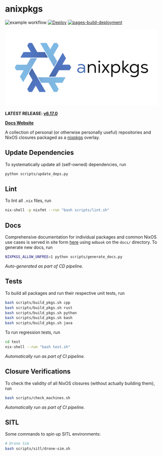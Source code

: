 # anixpkgs

![example workflow](https://github.com/goromal/anixpkgs/actions/workflows/test.yml/badge.svg) [![Deploy](https://github.com/goromal/anixpkgs/actions/workflows/deploy.yml/badge.svg?event=push)](https://github.com/goromal/anixpkgs/actions/workflows/deploy.yml) [![pages-build-deployment](https://github.com/goromal/anixpkgs/actions/workflows/pages/pages-build-deployment/badge.svg)](https://github.com/goromal/anixpkgs/actions/workflows/pages/pages-build-deployment)

![](https://raw.githubusercontent.com/goromal/anixdata/master/data/img/anixpkgs.png "anixpkgs")

**LATEST RELEASE: [v6.17.0](https://github.com/goromal/anixpkgs/tree/v6.17.0)**

**[Docs Website](https://goromal.github.io/anixpkgs/)**

A collection of personal (or otherwise personally useful) repositories and NixOS closures packaged as a [nixpkgs](https://github.com/NixOS/nixpkgs) overlay.

## Update Dependencies

To systematically update all (self-owned) dependencies, run

```bash
python scripts/update_deps.py
```

## Lint

To lint all `.nix` files, run

```bash
nix-shell -p nixfmt --run "bash scripts/lint.sh"
```

## Docs

Comprehensive documentation for individual packages and common NixOS use cases is served in site form [here](https://goromal.github.io/anixpkgs/) using `mdbook` on the `docs/` directory. To generate new docs, run

```bash
NIXPKGS_ALLOW_UNFREE=1 python scripts/generate_docs.py
```

*Auto-generated as part of CD pipeline.*

## Tests

To build all packages and run their respective unit tests, run

```bash
bash scripts/build_pkgs.sh cpp
bash scripts/build_pkgs.sh rust
bash scripts/build_pkgs.sh python
bash scripts/build_pkgs.sh bash
bash scripts/build_pkgs.sh java
```

To run regression tests, run

```bash
cd test
nix-shell --run "bash test.sh"
```

*Automatically run as part of CI pipeline.*

## Closure Verifications

To check the validity of all NixOS closures (without actually building them), run

```bash
bash scripts/check_machines.sh
```

*Automatically run as part of CI pipeline.*

## SITL

Some commands to spin up SITL environments:

```bash
# Drone Sim
bash scripts/sitl/drone-sim.sh
```
